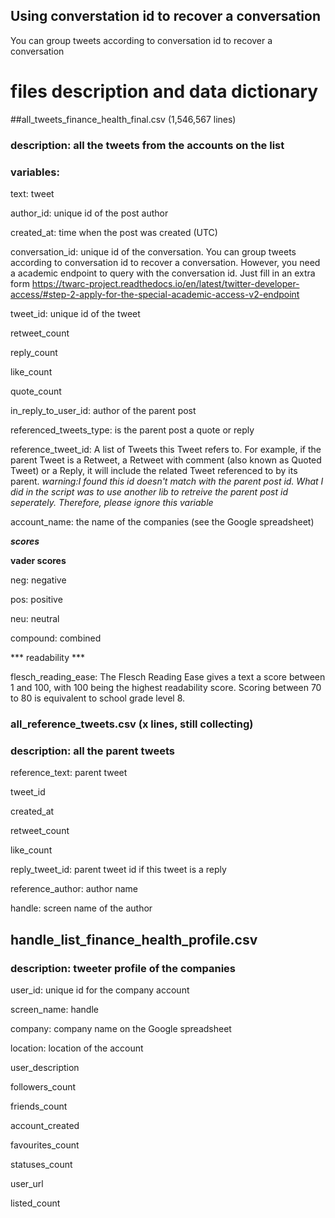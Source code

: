 

## Using converstation id to recover a conversation
You can group tweets according to conversation id to recover a conversation


# files description and data dictionary

##all_tweets_finance_health_final.csv  (1,546,567 lines) 

### description: all the tweets from the accounts on the list

### variables:

text: tweet

author_id: unique id of the post author

created_at: time when the post was created (UTC)

conversation_id: unique id of the conversation. You can group tweets according to conversation id to recover a conversation. However, you need a academic endpoint to query with the conversation id. Just fill in an extra form https://twarc-project.readthedocs.io/en/latest/twitter-developer-access/#step-2-apply-for-the-special-academic-access-v2-endpoint


tweet_id: unique id of the tweet

retweet_count

reply_count

like_count

quote_count

in_reply_to_user_id: author of the parent post

referenced_tweets_type: is the parent post a quote or reply

reference_tweet_id: A list of Tweets this Tweet refers to. For example, if the parent Tweet is a Retweet, a Retweet with comment (also known as Quoted Tweet) or a Reply, it will include the related Tweet referenced to by its parent. *warning:I found this id doesn't match with the parent post id. What I did in the script was to use another lib to retreive the parent post id seperately. Therefore, please ignore this variable*

account_name: the name of the companies (see the Google spreadsheet)

***scores***

**vader scores**

neg: negative

pos: positive

neu: neutral 

compound: combined

*** readability ***

flesch_reading_ease:  The Flesch Reading Ease gives a text a score between 1 and 100, with 100 being the highest readability score. Scoring between 70 to 80 is equivalent to school grade level 8. 

### all_reference_tweets.csv (x lines, still collecting) 

### description: all the parent tweets

reference_text: parent tweet

tweet_id

created_at

retweet_count

like_count

reply_tweet_id: parent tweet id if this tweet is a reply

reference_author: author name

handle: screen name of the author

## handle_list_finance_health_profile.csv

### description: tweeter profile of the companies

user_id: unique id for the company account

screen_name: handle

company: company name on the Google spreadsheet

location: location of the account

user_description

followers_count

friends_count

account_created

favourites_count

statuses_count

user_url

listed_count


















